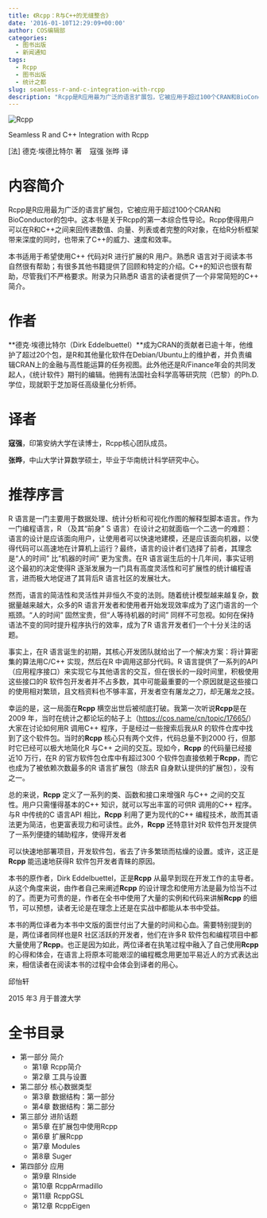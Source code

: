 ```yaml
---
title: 《Rcpp：R与C++的无缝整合》
date: '2016-01-10T12:29:09+00:00'
author: COS编辑部
categories:
  - 图书出版
  - 新闻通知
tags:
  - Rcpp
  - 图书出版
  - 统计之都
slug: seamless-r-and-c-integration-with-rcpp
description: "Rcpp是R应用最为广泛的语言扩展包，它被应用于超过100个CRAN和BioConductor的包中。这本书是关于Rcpp的第一本综合性导论。Rcpp使得用户可以在R和C++之间来回传递数值、向量、列表或者完整的R对象，在给R分析框架带来深度的同时，也带来了C++的威力、速度和效率。"
---
```


  ![Rcpp](https://cos.name/wp-content/uploads/2016/01/Rcpp.jpg) 
  
  Seamless R and C++ Integration with Rcpp

  [法] 德克·埃德比特尔 著    寇强 张晔 译


# 内容简介

Rcpp是R应用最为广泛的语言扩展包，它被应用于超过100个CRAN和BioConductor的包中。这本书是关于Rcpp的第一本综合性导论。Rcpp使得用户可以在R和C++之间来回传递数值、向量、列表或者完整的R对象，在给R分析框架带来深度的同时，也带来了C++的威力、速度和效率。

本书适用于希望使用C++ 代码对R 进行扩展的R 用户。熟悉R 语言对于阅读本书自然很有帮助；有很多其他书籍提供了回顾和特定的介绍。C++的知识也很有帮助，尽管我们不严格要求。附录为只熟悉R 语言的读者提供了一个非常简短的C++ 简介。

# 作者

**德克·埃德比特尔（Dirk Eddelbuettel）**成为CRAN的贡献者已逾十年，他维护了超过20个包，是R和其他量化软件在Debian/Ubuntu上的维护者，并负责编辑CRAN上的金融与高性能运算的任务视图。此外他还是R/Finance年会的共同发起人，《统计软件》期刊的编辑。他拥有法国社会科学高等研究院（巴黎）的Ph.D.学位，现就职于芝加哥任高级量化分析师。

# 译者

**寇强**，印第安纳大学在读博士，Rcpp核心团队成员。

**张晔**，中山大学计算数学硕士，毕业于华南统计科学研究中心。



# 推荐序言

R 语言是一门主要用于数据处理、统计分析和可视化作图的解释型脚本语言。作为一门编程语言，R （及其“前身” S 语言）在设计之初就面临一个二选一的难题：语言的设计是应该面向用户，让使用者可以快速地建模，还是应该面向机器，以使得代码可以高速地在计算机上运行？最终，语言的设计者们选择了前者，其理念是“人的时间” 比“机器的时间” 更为宝贵。在R 语言诞生后的十几年间，事实证明这个最初的决定使得R 逐渐发展为一门具有高度灵活性和可扩展性的统计编程语言，进而极大地促进了其背后R 语言社区的发展壮大。

然而，语言的简洁性和灵活性并非恒久不变的法则。随着统计模型越来越复杂，数据量越来越大，众多的R 语言开发者和使用者开始发现效率成为了这门语言的一个瓶颈。“人的时间” 固然宝贵，但“人等待机器的时间” 同样不可忽视。如何在保持语法不变的同时提升程序执行的效率，成为了R 语言开发者们一个十分关注的话题。

事实上，在R 语言诞生的初期，其核心开发团队就给出了一个解决方案：将计算密集的算法用C/C++ 实现，然后在R 中调用这部分代码。R 语言提供了一系列的API （应用程序接口）来实现它与其他语言的交互，但在很长的一段时间里，积极使用这些接口的R 软件包开发者并不占多数，其中可能最重要的一个原因就是这些接口的使用相对繁琐，且文档资料也不够丰富，开发者空有屠龙之刀，却无屠龙之技。

幸运的是，这一局面在**Rcpp** 横空出世后被彻底打破。我第一次听说**Rcpp**是在2009 年，当时在统计之都论坛的帖子上（<https://cos.name/cn/topic/17665/>）大家在讨论如何用R 调用C++ 程序，于是经过一些搜索后我从R 的软件仓库中找到了这个软件包。当时的**Rcpp** 核心只有两个文件，代码总量不到2000 行，但那时它已经可以极大地简化R 与C++ 之间的交互。现如今，**Rcpp** 的代码量已经接近10 万行，在R 的官方软件包仓库中有超过300 个软件包直接依赖于**Rcpp**，而它也成为了被依赖次数最多的R 语言扩展包（除去R 自身默认提供的扩展包），没有之一。

总的来说，**Rcpp** 定义了一系列的类、函数和接口来增强R 与C++ 之间的交互性。用户只需懂得基本的C++ 知识，就可以写出丰富的可供R 调用的C++ 程序。与R 中传统的C 语言API 相比，**Rcpp** 利用了更为现代的C++ 编程技术，故而其语法更为简洁，也更富表现力和可读性。此外，**Rcpp** 还特意针对R 软件包开发提供了一系列便捷的辅助程序，使得开发者

可以快速地部署项目，开发软件包，省去了许多繁琐而枯燥的设置。或许，这正是**Rcpp** 能迅速地获得R 软件包开发者青睐的原因。

本书的原作者，Dirk Eddelbuettel，正是**Rcpp** 从最早到现在开发工作的主导者。从这个角度来说，由作者自己来阐述**Rcpp** 的设计理念和使用方法是最为恰当不过的了。而更为可贵的是，作者在全书中使用了大量的实例和代码来讲解**Rcpp** 的细节，可以预想，读者无论是在理念上还是在实战中都能从本书中受益。

本书的两位译者为本书中文版的面世付出了大量的时间和心血。需要特别提到的是，两位译者同样也是R 社区活跃的开发者，他们在许多R 软件包和编程项目中都大量使用了**Rcpp**。也正是因为如此，两位译者在执笔过程中融入了自己使用**Rcpp** 的心得和体会，在语言上将原本可能艰涩的编程概念用更加平易近人的方式表达出来，相信读者在阅读本书的过程中会体会到译者的用心。

  邱怡轩

  2015 年3 月于普渡大学


# 全书目录

  * 第一部分 简介 
      * 第1章 Rcpp简介
      * 第2章 工具与设置
  * 第二部分 核心数据类型 
      * 第3章 数据结构：第一部分
      * 第4章 数据结构：第二部分
  * 第三部分 进阶话题 
      * 第5章 在扩展包中使用Rcpp
      * 第6章 扩展Rcpp
      * 第7章 Modules
      * 第8章 Suger
  * 第四部分 应用 
      * 第9章 RInside
      * 第10章 RcppArmadillo
      * 第11章 RcppGSL
      * 第12章 RcppEigen

